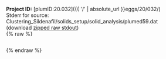 **Project ID:** [plumID:20.032]({{ '/' | absolute_url }}eggs/20/032/)  
Stderr for source:  Clustering_Sildenafil/solids_setup/solid_analysis/plumed59.dat   
(download [zipped raw stdout](plumed59.dat.plumed.stdout.txt.zip))  
{% raw %}
<pre>
</pre>
{% endraw %}
